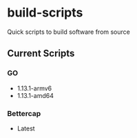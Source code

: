 # build-scripts
Quick scripts to build software from source

## Current Scripts
### GO
- 1.13.1-armv6
- 1.13.1-amd64

### Bettercap
- Latest
